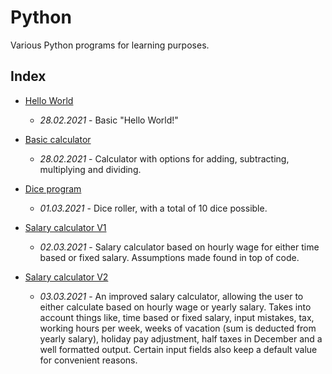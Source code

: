 # Python

Various Python programs for learning purposes.  

## Index
- [Hello World](https://github.com/davidusken/Python/blob/main/hello_world.py)
    - *28.02.2021* - Basic "Hello World!"  
  
- [Basic calculator](https://github.com/davidusken/Python/blob/main/calculator_v1.py)
    - *28.02.2021* - Calculator with options for adding, subtracting, multiplying and dividing. 
  
- [Dice program](https://github.com/davidusken/Python/blob/main/dice.py)
    - *01.03.2021* - Dice roller, with a total of 10 dice possible.  
  
- [Salary calculator V1](https://github.com/davidusken/Python/blob/main/salary_calc.py) 
    - *02.03.2021* - Salary calculator based on hourly wage for either time based or fixed salary. Assumptions made found in top of code.  
  
- [Salary calculator V2](https://github.com/davidusken/Python/blob/main/salary_calc_v2.py) 
    - *03.03.2021* - An improved salary calculator, allowing the user to either calculate based on hourly wage or yearly salary. Takes into account things like, time based or fixed salary, input mistakes, tax, working hours per week, weeks of vacation (sum is deducted from yearly salary), holiday pay adjustment, half taxes in December and a well formatted output. Certain input fields also keep a default value for convenient reasons. 